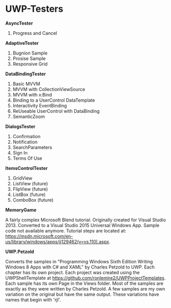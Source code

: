 # UWP-Testers

**AsyncTester**

1. Progress and Cancel


**AdaptiveTester**

1. Bugnion Sample
2. Prosise Sample
3. Responsive Grid


**DataBindingTester**

1. Basic MVVM
2. MVVM with CollectionViewSource
3. MVVM with x:Bind
4. Binding to a UserControl DataTemplate
5. Interactivity EventBinding
6. ReUseable UserControl with DataBinding
7. SemanticZoom


**DialogsTester**

1. Confirmation
2. Notification
3. SearchParameters
4. Sign In
5. Terms Of Use


**ItemsControlTester**

1. GridView
2. ListView (future)
3. FlipView (future)
4. ListBox (future)
5. ComboBox (future)


**MemoryGame** 

A fairly complex Microsoft Blend tutorial. Originally created for Visual Studio 2013. Converted to a Visual Studio 2015 Universal Windows App. Sample code not available anymore. Tutorial steps are located at: https://msdn.microsoft.com/en-us/library/windows/apps/jj129462(v=vs.110).aspx.


**UWP.Petzold**

Converts the samples in "Programming Windows Sixth Edition Writing Windows 8 Apps with C# and XAML" by Charles Petzold to UWP. Each chapter has its own project. Each project was created using the UWPShellTemplate at  https://github.com/ronlemire2/UWPProjectTemplates. Each sample has its own Page in the Views folder. Most of the samples are exactly as they were written by Charles Petzold. A few samples are my own variation on the original but have the same output. These variations have names that begin with 'rjl'.

